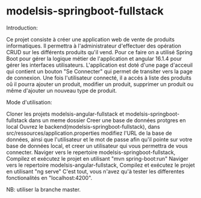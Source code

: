 # modelsis-springboot-fullstack

Introduction:

Ce projet consiste à créer une application web de vente de produits informatiques. Il permettra à l'administrateur d'effectuer des opération CRUD sur les différents produits qu'il vend. Pour ce faire on a utilisé Spring Boot pour gérer la logique métier de l'application et angular 16.1.4 pour gérer les interfaces utilisateurs. L'application est doté d'une page d'acceuil qui contient un bouton "Se Connecter" qui permet de transiter vers la page de connexion. Une fois l'utilisateur connecté, il a accés à liste des produits oû il pourra ajouter un produit, modifier un produit, supprimer un produit ou même d'ajouter un nouveau type de produit.

Mode d'utilisation:

Cloner les projets modelsis-angular-fullstack et modelsis-springboot-fullstack dans un meme dossier
Creer une base de données protgres en local
Ouvrez le backend(modelsis-springboot-fullstack), dans src/ressources/application.properties modifiez l'URL de la base de données, ainsi que l'utilisateur et le mot de passe afin qu'il pointe sur votre base de données local, et creer un utilisateur qui vous permettra de vous connecter.
Naviger vers le repertoire modelsis-springboot-fullstack, Compilez et exécutez le projet en utilisant "mvn spring-boot:run"
Naviger vers le repertoire modelsis-angular-fullstack, Compilez et exécutez le projet en utilisant "ng serve"
C'est tout, vous n'avez qu'à tester les differentes fonctionalités en "localhost:4200".

NB: utiliser la branche master.
